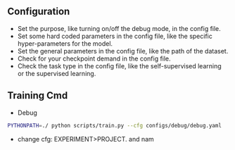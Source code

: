 ## Configuration
- Set the purpose, like turning on/off the debug mode, in the config file.
- Set some hard coded parameters in the config file, like the specific hyper-parameters for the model.
- Set the general parameters in the config file, like the path of the dataset.
- Check for your checkpoint demand in the config file. 
- Check the task type in the config file, like the self-supervised learning or the supervised learning.

## Training Cmd

- Debug
```bash
PYTHONPATH=./ python scripts/train.py --cfg configs/debug/debug.yaml
```
- change cfg: EXPERIMENT>PROJECT. and nam
